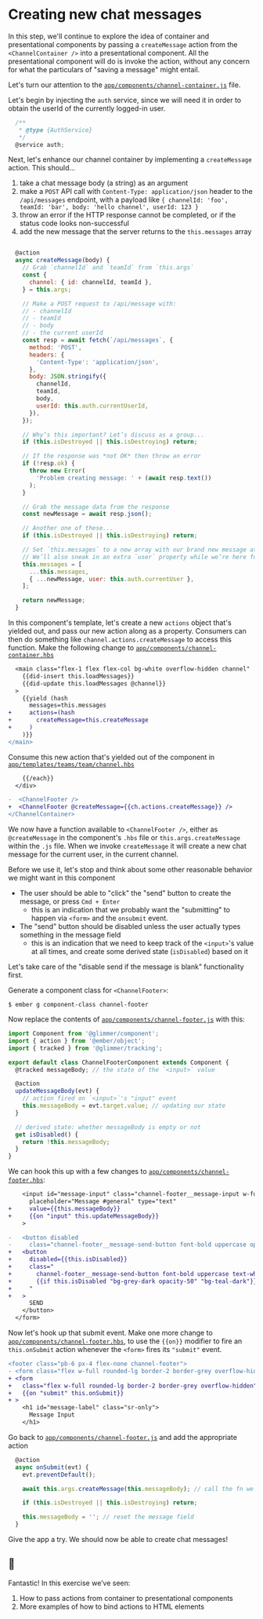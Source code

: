 # Creating new chat messages

In this step, we'll continue to explore the idea of container and presentational components by passing a `createMessage` action from the `<ChannelContainer />` into a presentational component. All the presentational component will do is invoke the action, without any concern for what the particulars of "saving a message" might entail.

Let's turn our attention to the [`app/components/channel-container.js`](../app/components/channel-container.js) file.

Let's begin by injecting the `auth` service, since we will need it in order to obtain the userId of the currently logged-in user.

```js
  /**
   * @type {AuthService}
   */
  @service auth;
```

Next, let's enhance our channel container by implementing a `createMessage` action. This should...

1. take a chat message body (a string) as an argument
2. make a `POST` API call with `Content-Type: application/json` header to the `/api/messages` endpoint, with a payload like `{ channelId: 'foo', teamId: 'bar', body: 'hello channel', userId: 123 }`
3. throw an error if the HTTP response cannot be completed, or if the status code looks non-successful
4. add the new message that the server returns to the `this.messages` array

```js

  @action
  async createMessage(body) {
    // Grab `channelId` and `teamId` from `this.args`
    const {
      channel: { id: channelId, teamId },
    } = this.args;

    // Make a POST request to /api/message with:
    // - channelId
    // - teamId
    // - body
    // - the current userId
    const resp = await fetch(`/api/messages`, {
      method: 'POST',
      headers: {
        'Content-Type': 'application/json',
      },
      body: JSON.stringify({
        channelId,
        teamId,
        body,
        userId: this.auth.currentUserId,
      }),
    });

    // Why’s this important? Let’s discuss as a group...
    if (this.isDestroyed || this.isDestroying) return;

    // If the response was *not OK* then throw an error
    if (!resp.ok) {
      throw new Error(
        'Problem creating message: ' + (await resp.text())
      );
    }

    // Grab the message data from the response
    const newMessage = await resp.json();

    // Another one of these...
    if (this.isDestroyed || this.isDestroying) return;

    // Set `this.messages` to a new array with our brand new message at the end.
    // We’ll also sneak in an extra `user` property while we’re here for some reason.
    this.messages = [
      ...this.messages,
      { ...newMessage, user: this.auth.currentUser },
    ];

    return newMessage;
  }
```

In this component's template, let's create a new `actions` object that's yielded out, and pass our new action along as a property. Consumers can then do something like `channel.actions.createMessage` to access this function. Make the following change to [`app/components/channel-container.hbs`](../app/components/channel-container.hbs)

```diff
  <main class="flex-1 flex flex-col bg-white overflow-hidden channel"
    {{did-insert this.loadMessages}}
    {{did-update this.loadMessages @channel}}
  >
    {{yield (hash
      messages=this.messages
+     actions=(hash
+       createMessage=this.createMessage
+     )
    )}}
</main>
```

Consume this new action that's yielded out of the component in [`app/templates/teams/team/channel.hbs`](../app/templates/teams/team/channel.hbs)

```diff
    {{/each}}
  </div>

-  <ChannelFooter />
+  <ChannelFooter @createMessage={{ch.actions.createMessage}} />
</ChannelContainer>
```

We now have a function available to `<ChannelFooter />`, either as `@createMessage` in the component's `.hbs` file or `this.args.createMessage` within the `.js` file. When we invoke `createMessage` it will create a new chat message for the current user, in the current channel.

Before we use it, let's stop and think about some other reasonable behavior we might want in this component

- The user should be able to "click" the "send" button to create the message, or press `Cmd + Enter`
  - this is an indication that we probably want the "submitting" to happen via `<form>` and the `onsubmit` event.
- The "send" button should be disabled unless the user actually types something in the message field
  - this is an indication that we need to keep track of the `<input>`'s value at all times, and create some derived state (`isDisabled`) based on it

Let's take care of the "disable send if the message is blank" functionality first.

Generate a component class for `<ChannelFooter>`:

```
$ ember g component-class channel-footer
```

Now replace the contents of [`app/components/channel-footer.js`](`../app/components/channel-footer.js`)
with this:

```js
import Component from '@glimmer/component';
import { action } from '@ember/object';
import { tracked } from '@glimmer/tracking';

export default class ChannelFooterComponent extends Component {
  @tracked messageBody; // the state of the `<input>` value

  @action
  updateMessageBody(evt) {
    // action fired on `<input>`'s "input" event
    this.messageBody = evt.target.value; // updating our state
  }

  // derived state: whether messageBody is empty or not
  get isDisabled() {
    return !this.messageBody;
  }
}
```

We can hook this up with a few changes to [`app/components/channel-footer.hbs`](`../app/components/channel-footer.hbs`):

```diff
    <input id="message-input" class="channel-footer__message-input w-full px-4"
      placeholder="Message #general" type="text"
+     value={{this.messageBody}}
+     {{on "input" this.updateMessageBody}}
    >

-   <button disabled
-     class="channel-footer__message-send-button font-bold uppercase opacity-50 bg-grey-dark text-white border-teal-dark p-2">
+   <button
+     disabled={{this.isDisabled}}
+     class="
+       channel-footer__message-send-button font-bold uppercase text-white border-teal-dark p-2
+       {{if this.isDisabled "bg-grey-dark opacity-50" "bg-teal-dark"}}
+     "
+   >
      SEND
    </button>
  </form>
```

Now let's hook up that submit event. Make one more change to [`app/components/channel-footer.hbs`](`../app/components/channel-footer.hbs`), to use the `{{on}}` modifier to fire an `this.onSubmit` action whenever the `<form>` fires its `"submit"` event.

```diff
<footer class="pb-6 px-4 flex-none channel-footer">
- <form class="flex w-full rounded-lg border-2 border-grey overflow-hidden" aria-labelledby="message-label">
+ <form
+   class="flex w-full rounded-lg border-2 border-grey overflow-hidden" aria-labelledby="message-label"
+   {{on "submit" this.onSubmit}}
+ >
    <h1 id="message-label" class="sr-only">
      Message Input
    </h1>
```

Go back to [`app/components/channel-footer.js`](`../app/components/channel-footer.js`) and add the appropriate action

```js
  @action
  async onSubmit(evt) {
    evt.preventDefault();

    await this.args.createMessage(this.messageBody); // call the fn we were passed as an arg

    if (this.isDestroyed || this.isDestroying) return;

    this.messageBody = ''; // reset the message field
  }
```

Give the app a try. We should now be able to create chat messages!

## 🙌

Fantastic! In this exercise we’ve seen:

1. How to pass actions from container to presentational components
2. More examples of how to bind actions to HTML elements
